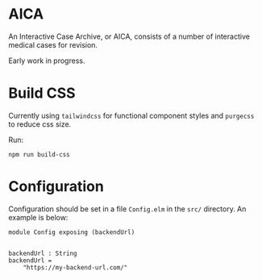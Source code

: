 # AICA

An Interactive Case Archive, or AICA, consists of a number of interactive medical cases for revision. 

Early work in progress.

# Build CSS

Currently using `tailwindcss` for functional component styles and `purgecss` to reduce css size. 

Run:

```
npm run build-css
```

# Configuration

Configuration should be set in a file `Config.elm` in the `src/` directory. An example is below:

```
module Config exposing (backendUrl)


backendUrl : String
backendUrl =
    "https://my-backend-url.com/"

```
